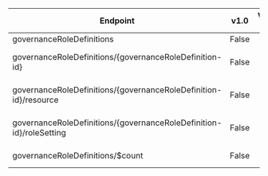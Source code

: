 | Endpoint | v1.0 | V1.0-Url | v1.0-Methods | v1.0-docs | beta | Beta-Url | Beta-Methods | Beta-Docs | Path | Root | Children | Segment |
| ----------| ----------| ----------| ----------| ----------| ----------| ----------| ----------| ----------| ----------| ----------| ----------| ----------|
| governanceRoleDefinitions| False| | |  | True| https://graph.microsoft.com/beta/governanceRoleDefinitions| Get Post|  | governanceRoleDefinitions| governanceRoleDefinitions| 2| governanceRoleDefinitions|
| governanceRoleDefinitions/{governanceRoleDefinition-id}| False| | |  | True| https://graph.microsoft.com/beta/governanceRoleDefinitions/{governanceRoleDefinition-id}| Get Patch Delete|   | governanceRoleDefinitions {governanceRoleDefinition-id}| governanceRoleDefinitions| 2| {governanceRoleDefinition-id}|
| governanceRoleDefinitions/{governanceRoleDefinition-id}/resource| False| | |  | True| https://graph.microsoft.com/beta/governanceRoleDefinitions/{governanceRoleDefinition-id}/resource| Get| | governanceRoleDefinitions {governanceRoleDefinition-id} resource| governanceRoleDefinitions| 0| resource|
| governanceRoleDefinitions/{governanceRoleDefinition-id}/roleSetting| False| | |  | True| https://graph.microsoft.com/beta/governanceRoleDefinitions/{governanceRoleDefinition-id}/roleSetting| Get| | governanceRoleDefinitions {governanceRoleDefinition-id} roleSetting| governanceRoleDefinitions| 0| roleSetting|
| governanceRoleDefinitions/$count| False| | |  | True| https://graph.microsoft.com/beta/governanceRoleDefinitions/$count| Get| | governanceRoleDefinitions $count| governanceRoleDefinitions| 0| $count|
